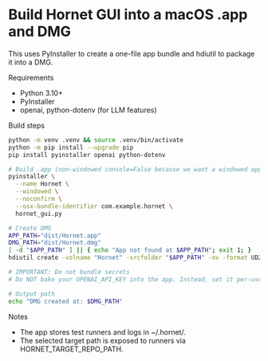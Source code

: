 # Build Hornet GUI into a macOS .app and DMG

This uses PyInstaller to create a one-file app bundle and hdiutil to package it into a DMG.

Requirements
- Python 3.10+
- PyInstaller
- openai, python-dotenv (for LLM features)

Build steps
```bash path=null start=null
python -m venv .venv && source .venv/bin/activate
python -m pip install --upgrade pip
pip install pyinstaller openai python-dotenv

# Build .app (non-windowed console=False because we want a windowed app)
pyinstaller \
  --name Hornet \
  --windowed \
  --noconfirm \
  --osx-bundle-identifier com.example.hornet \
  hornet_gui.py

# Create DMG
APP_PATH="dist/Hornet.app"
DMG_PATH="dist/Hornet.dmg"
[ -d "$APP_PATH" ] || { echo "App not found at $APP_PATH"; exit 1; }
hdiutil create -volname "Hornet" -srcfolder "$APP_PATH" -ov -format UDZO "$DMG_PATH"

# IMPORTANT: Do not bundle secrets
# Do NOT bake your OPENAI_API_KEY into the app. Instead, set it per-user in ~/.hornet/.env. See OPENAI.md.

# Output path
echo "DMG created at: $DMG_PATH"
```

Notes
- The app stores test runners and logs in ~/.hornet/<repo-name>.
- The selected target path is exposed to runners via HORNET_TARGET_REPO_PATH.
